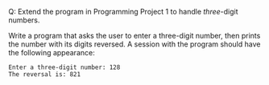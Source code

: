 Q: Extend the program in Programming Project 1 to handle <em>three</em>-digit
numbers.

Write a program that asks the user to enter a three-digit number, then prints
the number with its digits reversed. A session with the program should have the
following appearance:

```
Enter a three-digit number: 128
The reversal is: 821
```

